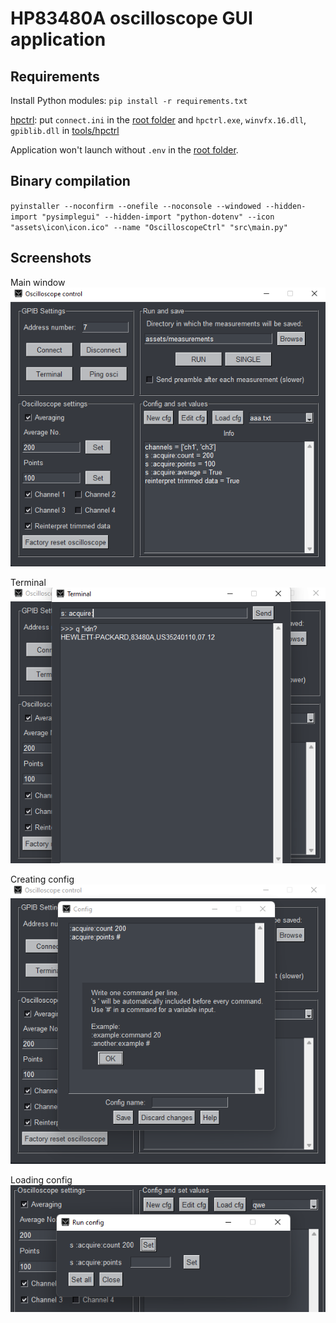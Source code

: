 # HP83480A oscilloscope GUI application

## Requirements
Install Python modules: `pip install -r requirements.txt`

[hpctrl](https://github.com/TIS2020-FMFI/hpctrl): put `connect.ini` in the [root folder](https://github.com/TIS2021-FMFI/osciloskop) and `hpctrl.exe`, `winvfx.16.dll`, `gpiblib.dll` in [tools/hpctrl](tools/hpctrl)

Application won't launch without `.env` in the [root folder](https://github.com/TIS2021-FMFI/osciloskop).

## Binary compilation
`
pyinstaller --noconfirm --onefile --noconsole --windowed --hidden-import "pysimplegui" --hidden-import "python-dotenv" --icon "assets\icon\icon.ico" --name "OscilloscopeCtrl" "src\main.py"
`

## Screenshots
Main window  
![Main window](assets/screenshots/main.png)

Terminal  
![Terminal](assets/screenshots/terminal.png)

Creating config  
![Creating config](assets/screenshots/config_new.png)

Loading config  
![Loading config](assets/screenshots/config_load.png)